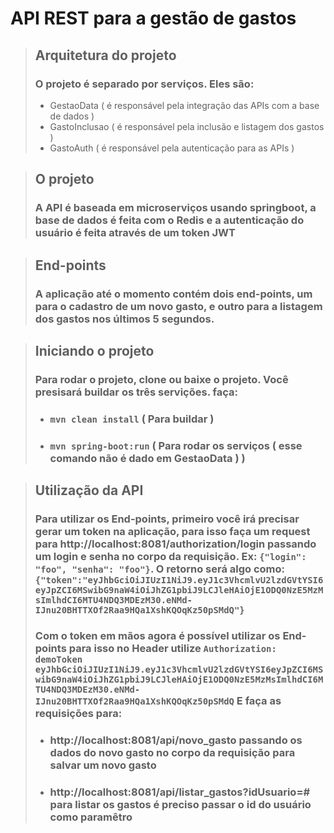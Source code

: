 # API REST para a gestão de gastos

>## Arquitetura do projeto
>### O projeto é separado por serviços. Eles são:
>- GestaoData ( é responsável pela integração das APIs com a base de dados )
>- GastoInclusao ( é responsável pela inclusão e listagem dos gastos )
>- GastoAuth ( é responsável pela autenticação para as APIs )

>## O projeto
>### A API é baseada em microserviços usando springboot, a base de dados é feita com o Redis e a autenticação do usuário é feita através de um token JWT

>## End-points
>### A aplicação até o momento contém dois end-points, um para o cadastro de um novo gasto, e outro para a listagem dos gastos nos últimos 5 segundos.

>## Iniciando o projeto
>### Para rodar o projeto, clone ou baixe o projeto. Você presisará buildar os três servições. faça:
>- ### `mvn clean install` ( Para buildar )
>- ### `mvn spring-boot:run` ( Para rodar os serviços ( esse comando não é dado em GestaoData ) )


>## Utilização da API
>### Para utilizar os End-points, primeiro você irá precisar gerar um token na aplicação, para isso faça um request para http://localhost:8081/authorization/login passando um login e senha no corpo da requisição. Ex: `{"login": "foo", "senha": "foo"}`. O retorno será algo como:   `{"token":"eyJhbGciOiJIUzI1NiJ9.eyJ1c3VhcmlvU2lzdGVtYSI6eyJpZCI6MSwibG9naW4iOiJhZG1pbiJ9LCJleHAiOjE1ODQ0NzE5MzMsImlhdCI6MTU4NDQ3MDEzM30.eNMd-IJnu20BHTTXOf2Raa9HQa1XshKQOqKz50pSMdQ"}`
>### Com o token em mãos agora é possível utilizar os End-points para isso no Header utilize `Authorization: demoToken eyJhbGciOiJIUzI1NiJ9.eyJ1c3VhcmlvU2lzdGVtYSI6eyJpZCI6MSwibG9naW4iOiJhZG1pbiJ9LCJleHAiOjE1ODQ0NzE5MzMsImlhdCI6MTU4NDQ3MDEzM30.eNMd-IJnu20BHTTXOf2Raa9HQa1XshKQOqKz50pSMdQ` E faça as requisições para:
>- ### http://localhost:8081/api/novo_gasto passando os dados do novo gasto no corpo da requisição para salvar um novo gasto
>- ### http://localhost:8081/api/listar_gastos?idUsuario=# para listar os gastos é preciso passar o id do usuário como paramêtro
